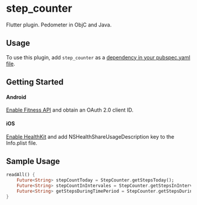 # step_counter

Flutter plugin. Pedometer in ObjC and Java.

## Usage
To use this plugin, add `step_counter` as a [dependency in your pubspec.yaml file](https://flutter.io/platform-plugins/).


## Getting Started
#### Android
[Enable Fitness API](https://developers.google.com/fit/android/get-started) and obtain an OAuth 2.0 client ID.

#### iOS
[Enable HealthKit](https://developer.apple.com/documentation/healthkit/setting_up_healthkit) and add NSHealthShareUsageDescription key to the Info.plist file.

## Sample Usage

```dart
readAll() {
    Future<String> stepCountToday = StepCounter.getStepsToday();
    Future<String> stepCountInIntervales = StepCounter.getStepsInIntervals(int startTimeMilliseconds, int endTimeMilliseconds, int timeInterval);
    Future<String> getStepsDuringTimePeriod = StepCounter.getStepsDuringTime(int startTimeMilliseconds, int endTimeMilliseconds);
}
```
